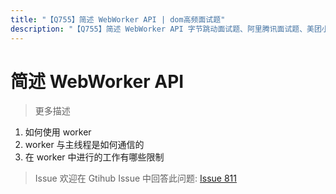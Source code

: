 ```yaml
---
title: "【Q755】简述 WebWorker API | dom高频面试题"
description: "【Q755】简述 WebWorker API 字节跳动面试题、阿里腾讯面试题、美团小米面试题。"
---
```


# 简述 WebWorker API

> 更多描述

1. 如何使用 worker
2. worker 与主线程是如何通信的
3. 在 worker 中进行的工作有哪些限制

> Issue
> 欢迎在 Gtihub Issue 中回答此问题: [Issue 811](https://github.com/shfshanyue/Daily-Question/issues/811)
